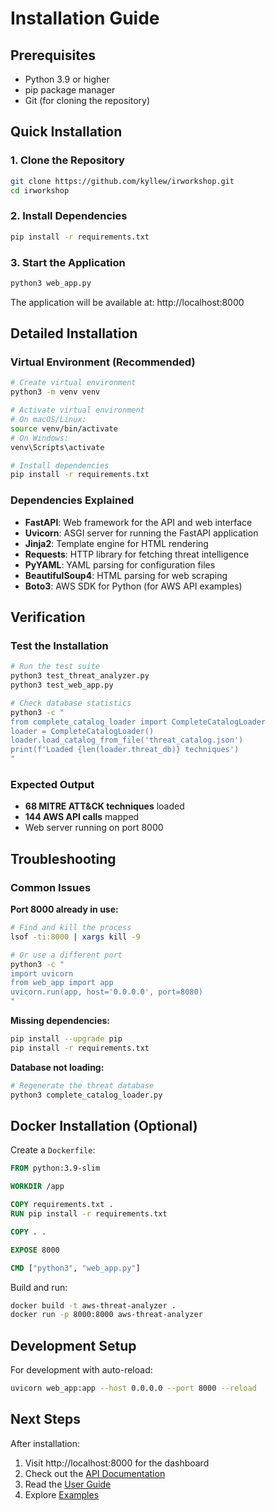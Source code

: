 # Installation Guide

## Prerequisites

- Python 3.9 or higher
- pip package manager
- Git (for cloning the repository)

## Quick Installation

### 1. Clone the Repository

```bash
git clone https://github.com/kyllew/irworkshop.git
cd irworkshop
```

### 2. Install Dependencies

```bash
pip install -r requirements.txt
```

### 3. Start the Application

```bash
python3 web_app.py
```

The application will be available at: http://localhost:8000

## Detailed Installation

### Virtual Environment (Recommended)

```bash
# Create virtual environment
python3 -m venv venv

# Activate virtual environment
# On macOS/Linux:
source venv/bin/activate
# On Windows:
venv\Scripts\activate

# Install dependencies
pip install -r requirements.txt
```

### Dependencies Explained

- **FastAPI**: Web framework for the API and web interface
- **Uvicorn**: ASGI server for running the FastAPI application
- **Jinja2**: Template engine for HTML rendering
- **Requests**: HTTP library for fetching threat intelligence
- **PyYAML**: YAML parsing for configuration files
- **BeautifulSoup4**: HTML parsing for web scraping
- **Boto3**: AWS SDK for Python (for AWS API examples)

## Verification

### Test the Installation

```bash
# Run the test suite
python3 test_threat_analyzer.py
python3 test_web_app.py

# Check database statistics
python3 -c "
from complete_catalog_loader import CompleteCatalogLoader
loader = CompleteCatalogLoader()
loader.load_catalog_from_file('threat_catalog.json')
print(f'Loaded {len(loader.threat_db)} techniques')
"
```

### Expected Output

- **68 MITRE ATT&CK techniques** loaded
- **144 AWS API calls** mapped
- Web server running on port 8000

## Troubleshooting

### Common Issues

**Port 8000 already in use:**
```bash
# Find and kill the process
lsof -ti:8000 | xargs kill -9

# Or use a different port
python3 -c "
import uvicorn
from web_app import app
uvicorn.run(app, host='0.0.0.0', port=8080)
"
```

**Missing dependencies:**
```bash
pip install --upgrade pip
pip install -r requirements.txt
```

**Database not loading:**
```bash
# Regenerate the threat database
python3 complete_catalog_loader.py
```

## Docker Installation (Optional)

Create a `Dockerfile`:

```dockerfile
FROM python:3.9-slim

WORKDIR /app

COPY requirements.txt .
RUN pip install -r requirements.txt

COPY . .

EXPOSE 8000

CMD ["python3", "web_app.py"]
```

Build and run:

```bash
docker build -t aws-threat-analyzer .
docker run -p 8000:8000 aws-threat-analyzer
```

## Development Setup

For development with auto-reload:

```bash
uvicorn web_app:app --host 0.0.0.0 --port 8000 --reload
```

## Next Steps

After installation:

1. Visit http://localhost:8000 for the dashboard
2. Check out the [API Documentation](api.md)
3. Read the [User Guide](user-guide.md)
4. Explore [Examples](examples.md)
